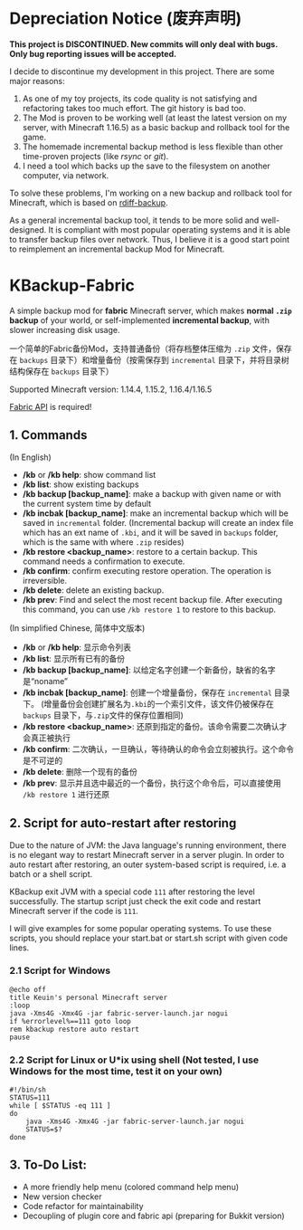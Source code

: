 # Depreciation Notice (废弃声明)

**This project is DISCONTINUED. New commits will only deal with bugs. Only bug reporting issues will be accepted.**

I decide to discontinue my development in this project. There are some major reasons:

1. As one of my toy projects, its code quality is not satisfying and refactoring takes too much effort. The git history is bad too.
2. The Mod is proven to be working well (at least the latest version on my server, with Minecraft 1.16.5) as a basic backup and rollback tool for the game.
3. The homemade incremental backup method is less flexible than other time-proven projects (like *rsync* or *git*).
4. I need a tool which backs up the save to the filesystem on another computer, via network. 

To solve these problems, I'm working on a new backup and rollback tool for Minecraft, which is based on [rdiff-backup](https://github.com/rdiff-backup/rdiff-backup).

As a general incremental backup tool, it tends to be more solid and well-designed. It is compliant with most popular operating systems and it is able to transfer backup files over network.
Thus, I believe it is a good start point to reimplement an incremental backup Mod for Minecraft.

# KBackup-Fabric

A simple backup mod for **fabric** Minecraft server, which makes **normal `.zip` backup** of your world, or self-implemented **incremental backup**, with slower increasing disk usage.

一个简单的Fabric备份Mod，支持普通备份（将存档整体压缩为 `.zip` 文件，保存在 `backups` 目录下）和增量备份（按需保存到 `incremental` 目录下，并将目录树结构保存在 `backups` 目录下）

Supported Minecraft version: 1.14.4, 1.15.2, 1.16.4/1.16.5

[Fabric API](https://minecraft.curseforge.com/projects/fabric/files) is required!

## 1. Commands

(In English)

- **/kb**  or **/kb help**: show command list
- **/kb list**: show existing backups
- **/kb backup \[backup_name\]**: make a backup with given name or with the current system time by default
- **/kb incbak \[backup_name\]**: make an incremental backup which will be saved in `incremental` folder. (Incremental backup will create an index file which has an ext name of `.kbi`, and it will be saved in `backups` folder, which is the same with where `.zip` resides)
- **/kb restore \<backup_name\>**: restore to a certain backup. This command needs a confirmation to execute.
- **/kb confirm**: confirm executing restore operation. The operation is irreversible.
- **/kb delete**: delete an existing backup.
- **/kb prev**: Find and select the most recent backup file. After executing this command, you can use `/kb restore 1` to restore to this backup.

(In simplified Chinese, 简体中文版本)

- **/kb**  or **/kb help**: 显示命令列表
- **/kb list**: 显示所有已有的备份
- **/kb backup \[backup_name\]**: 以给定名字创建一个新备份，缺省的名字是“noname”
- **/kb incbak \[backup_name\]**: 创建一个增量备份，保存在 `incremental` 目录下。 (增量备份会创建扩展名为`.kbi`的一个索引文件，该文件仍被保存在 `backups` 目录下，与`.zip`文件的保存位置相同)
- **/kb restore \<backup_name\>**: 还原到指定的备份。该命令需要二次确认才会真正被执行
- **/kb confirm**: 二次确认，一旦确认，等待确认的命令会立刻被执行。这个命令是不可逆的
- **/kb delete**: 删除一个现有的备份
- **/kb prev**: 显示并且选中最近的一个备份，执行这个命令后，可以直接使用 `/kb restore 1` 进行还原

## 2. Script for auto-restart after restoring

Due to the nature of JVM: the Java language's running environment, there is no elegant way to restart Minecraft server in a server plugin. In order to auto restart after restoring, an outer system-based script is required, i.e. a batch or a shell script.

KBackup exit JVM with a special code `111` after restoring the level successfully. The startup script just check the exit code and restart Minecraft server if the code is `111`.

I will give examples for some popular operating systems. To use these scripts, you should replace your start.bat or start.sh script with given code lines.

### 2.1 Script for Windows

```batch
@echo off
title Keuin's personal Minecraft server
:loop
java -Xms4G -Xmx4G -jar fabric-server-launch.jar nogui
if %errorlevel%==111 goto loop
rem kbackup restore auto restart
pause
```

### 2.2 Script for Linux or U\*ix using shell (Not tested, I use Windows for the most time, test it on your own)

```shell
#!/bin/sh
STATUS=111
while [ $STATUS -eq 111 ]
do
    java -Xms4G -Xmx4G -jar fabric-server-launch.jar nogui
    STATUS=$?
done
```


## 3. To-Do List:

- A more friendly help menu (colored command help menu)
- New version checker
- Code refactor for maintainability
- Decoupling of plugin core and fabric api (preparing for Bukkit version)